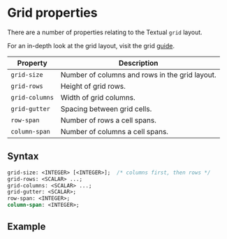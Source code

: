 # Grid properties

There are a number of properties relating to the Textual `grid` layout.

For an in-depth look at the grid layout, visit the grid [guide](../guide/layout.md#grid).

| Property       | Description                                    |
|----------------|------------------------------------------------|
| `grid-size`    | Number of columns and rows in the grid layout. |
| `grid-rows`    | Height of grid rows.                           |
| `grid-columns` | Width of grid columns.                         |
| `grid-gutter`  | Spacing between grid cells.                    |
| `row-span`     | Number of rows a cell spans.                   |
| `column-span`  | Number of columns a cell spans.                |

## Syntax

```sass
grid-size: <INTEGER> [<INTEGER>];  /* columns first, then rows */
grid-rows: <SCALAR> ...;
grid-columns: <SCALAR> ...;
grid-gutter: <SCALAR>;
row-span: <INTEGER>;
column-span: <INTEGER>;
```

## Example
